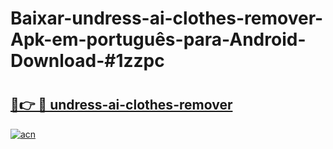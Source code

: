# Baixar-undress-ai-clothes-remover-Apk-em-português​-para-Android-Download-#1zzpc

# <h2><a href="https://ainizakaria.my?title=undress-ai-clothes-remover&ref=24M">🔗👉 🔴 undress-ai-clothes-remover</a></h2>

[![acn](https://github.com/user-attachments/assets/0f9c940e-d8b0-45ae-aac7-cd30a18b3e1c)](https://ainizakaria.my?title=undress-ai-clothes-remover&ref=24M)

